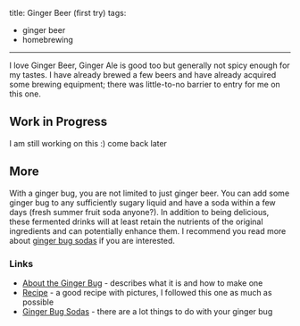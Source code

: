 title: Ginger Beer (first try)
tags:
  - ginger beer
  - homebrewing
---

I love Ginger Beer, Ginger Ale is good too but generally not spicy enough for my tastes. I have already brewed a few beers and have already acquired some brewing equipment; there was little-to-no barrier to entry for me on this one.

## Work in Progress
I am still working on this :) come back later

## More
With a ginger bug, you are not limited to just ginger beer. You can add some ginger bug to any sufficiently sugary liquid and have a soda within a few days (fresh summer fruit soda anyone?). In addition to being delicious, these fermented drinks will at least retain the  nutrients of the original ingredients and can potentially enhance them. I recommend you read more about [ginger bug sodas][ginger soda] if you are interested.

### Links
* [About the Ginger Bug][ginger bug] - describes what it is and how to make one
* [Recipe][ginger beer recipe] - a good recipe with pictures, I followed this one as much as possible
* [Ginger Bug Sodas][ginger soda] - there are a lot things to do with your ginger bug

[ginger bug]: http://nourishedkitchen.com/ginger-bug/
[ginger beer recipe]: http://phickle.com/fermentation-basics-ginger-beer/
[ginger soda]: http://wholelifestylenutrition.com/recipes/drinks/organic-fermented-ginger-bug-soda-recipe/
